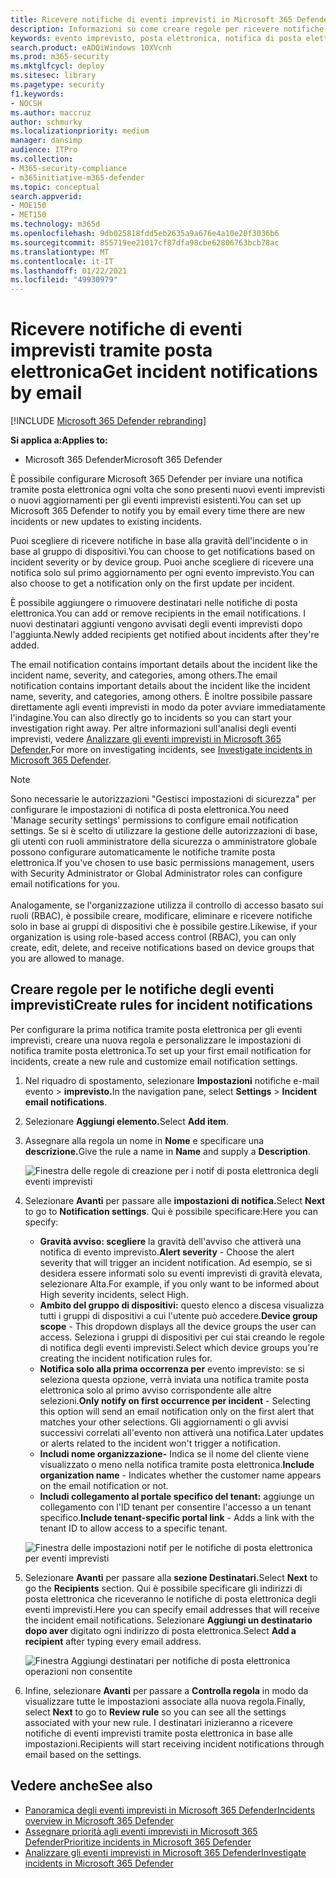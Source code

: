 ```yaml
---
title: Ricevere notifiche di eventi imprevisti in Microsoft 365 Defender
description: Informazioni su come creare regole per ricevere notifiche tramite posta elettronica per gli eventi imprevisti in Microsoft 365 Defender
keywords: evento imprevisto, posta elettronica, notifica di posta elettronica, configurare, utenti, cassetta postale, posta elettronica, eventi imprevisti
search.product: eADQiWindows 10XVcnh
ms.prod: m365-security
ms.mktglfcycl: deploy
ms.sitesec: library
ms.pagetype: security
f1.keywords:
- NOCSH
ms.author: maccruz
author: schmurky
ms.localizationpriority: medium
manager: dansimp
audience: ITPro
ms.collection:
- M365-security-compliance
- m365initiative-m365-defender
ms.topic: conceptual
search.appverid:
- MOE150
- MET150
ms.technology: m365d
ms.openlocfilehash: 9db025818fdd5eb2635a9a676e4a10e20f3036b6
ms.sourcegitcommit: 855719ee21017cf87dfa98cbe62806763bcb78ac
ms.translationtype: MT
ms.contentlocale: it-IT
ms.lasthandoff: 01/22/2021
ms.locfileid: "49930979"
---
```

# <a name="get-incident-notifications-by-email"></a><span data-ttu-id="3905c-104">Ricevere notifiche di eventi imprevisti tramite posta elettronica</span><span class="sxs-lookup"><span data-stu-id="3905c-104">Get incident notifications by email</span></span>

[!INCLUDE [Microsoft 365 Defender rebranding](../includes/microsoft-defender.md)]


<span data-ttu-id="3905c-105">**Si applica a:**</span><span class="sxs-lookup"><span data-stu-id="3905c-105">**Applies to:**</span></span>
- <span data-ttu-id="3905c-106">Microsoft 365 Defender</span><span class="sxs-lookup"><span data-stu-id="3905c-106">Microsoft 365 Defender</span></span>

<span data-ttu-id="3905c-107">È possibile configurare Microsoft 365 Defender per inviare una notifica tramite posta elettronica ogni volta che sono presenti nuovi eventi imprevisti o nuovi aggiornamenti per gli eventi imprevisti esistenti.</span><span class="sxs-lookup"><span data-stu-id="3905c-107">You can set up Microsoft 365 Defender to notify you by email every time there are new incidents or new updates to existing incidents.</span></span> 

<span data-ttu-id="3905c-108">Puoi scegliere di ricevere notifiche in base alla gravità dell'incidente o in base al gruppo di dispositivi.</span><span class="sxs-lookup"><span data-stu-id="3905c-108">You can choose to get notifications based on incident severity or by device group.</span></span> <span data-ttu-id="3905c-109">Puoi anche scegliere di ricevere una notifica solo sul primo aggiornamento per ogni evento imprevisto.</span><span class="sxs-lookup"><span data-stu-id="3905c-109">You can also choose to get a notification only on the first update per incident.</span></span>

<span data-ttu-id="3905c-110">È possibile aggiungere o rimuovere destinatari nelle notifiche di posta elettronica.</span><span class="sxs-lookup"><span data-stu-id="3905c-110">You can add or remove recipients in the email notifications.</span></span> <span data-ttu-id="3905c-111">I nuovi destinatari aggiunti vengono avvisati degli eventi imprevisti dopo l'aggiunta.</span><span class="sxs-lookup"><span data-stu-id="3905c-111">Newly added recipients get notified about incidents after they're added.</span></span> 

<span data-ttu-id="3905c-112">The email notification contains important details about the incident like the incident name, severity, and categories, among others.</span><span class="sxs-lookup"><span data-stu-id="3905c-112">The email notification contains important details about the incident like the incident name, severity, and categories, among others.</span></span> <span data-ttu-id="3905c-113">È inoltre possibile passare direttamente agli eventi imprevisti in modo da poter avviare immediatamente l'indagine.</span><span class="sxs-lookup"><span data-stu-id="3905c-113">You can also directly go to incidents so you can start your investigation right away.</span></span> <span data-ttu-id="3905c-114">Per altre informazioni sull'analisi degli eventi imprevisti, vedere [Analizzare gli eventi imprevisti in Microsoft 365 Defender.](https://docs.microsoft.com/microsoft-365/security/mtp/investigate-incidents)</span><span class="sxs-lookup"><span data-stu-id="3905c-114">For more on investigating incidents, see [Investigate incidents in Microsoft 365 Defender](https://docs.microsoft.com/microsoft-365/security/mtp/investigate-incidents).</span></span>

>[!NOTE]
><span data-ttu-id="3905c-115">Sono necessarie le autorizzazioni "Gestisci impostazioni di sicurezza" per configurare le impostazioni di notifica di posta elettronica.</span><span class="sxs-lookup"><span data-stu-id="3905c-115">You need 'Manage security settings' permissions to configure email notification settings.</span></span> <span data-ttu-id="3905c-116">Se si è scelto di utilizzare la gestione delle autorizzazioni di base, gli utenti con ruoli amministratore della sicurezza o amministratore globale possono configurare automaticamente le notifiche tramite posta elettronica.</span><span class="sxs-lookup"><span data-stu-id="3905c-116">If you've chosen to use basic permissions management, users with Security Administrator or Global Administrator roles can configure email notifications for you.</span></span> <br> <br>
<span data-ttu-id="3905c-117">Analogamente, se l'organizzazione utilizza il controllo di accesso basato sui ruoli (RBAC), è possibile creare, modificare, eliminare e ricevere notifiche solo in base ai gruppi di dispositivi che è possibile gestire.</span><span class="sxs-lookup"><span data-stu-id="3905c-117">Likewise, if your organization is using role-based access control (RBAC), you can only create, edit, delete, and receive notifications based on device groups that you are allowed to manage.</span></span>

## <a name="create-rules-for-incident-notifications"></a><span data-ttu-id="3905c-118">Creare regole per le notifiche degli eventi imprevisti</span><span class="sxs-lookup"><span data-stu-id="3905c-118">Create rules for incident notifications</span></span>

<span data-ttu-id="3905c-119">Per configurare la prima notifica tramite posta elettronica per gli eventi imprevisti, creare una nuova regola e personalizzare le impostazioni di notifica tramite posta elettronica.</span><span class="sxs-lookup"><span data-stu-id="3905c-119">To set up your first email notification for incidents, create a new rule and customize email notification settings.</span></span>

1. <span data-ttu-id="3905c-120">Nel riquadro di spostamento, selezionare **Impostazioni** notifiche e-mail evento  >  **imprevisto.**</span><span class="sxs-lookup"><span data-stu-id="3905c-120">In the navigation pane, select **Settings** > **Incident email notifications**.</span></span>
2. <span data-ttu-id="3905c-121">Selezionare **Aggiungi elemento.**</span><span class="sxs-lookup"><span data-stu-id="3905c-121">Select **Add item**.</span></span>
3. <span data-ttu-id="3905c-122">Assegnare alla regola un nome in **Nome** e specificare una **descrizione.**</span><span class="sxs-lookup"><span data-stu-id="3905c-122">Give the rule a name in **Name** and supply a **Description**.</span></span>

    ![Finestra delle regole di creazione per i notif di posta elettronica degli eventi imprevisti](../../media/incidentemailnotif1.png) 
4. <span data-ttu-id="3905c-124">Selezionare **Avanti** per passare alle **impostazioni di notifica.**</span><span class="sxs-lookup"><span data-stu-id="3905c-124">Select **Next** to go to **Notification settings**.</span></span> <span data-ttu-id="3905c-125">Qui è possibile specificare:</span><span class="sxs-lookup"><span data-stu-id="3905c-125">Here you can specify:</span></span>
    - <span data-ttu-id="3905c-126">**Gravità avviso: scegliere** la gravità dell'avviso che attiverà una notifica di evento imprevisto.</span><span class="sxs-lookup"><span data-stu-id="3905c-126">**Alert severity** - Choose the alert severity that will trigger an incident notification.</span></span> <span data-ttu-id="3905c-127">Ad esempio, se si desidera essere informati solo su eventi imprevisti di gravità elevata, selezionare Alta.</span><span class="sxs-lookup"><span data-stu-id="3905c-127">For example, if you only want to be informed about High severity incidents, select High.</span></span>
    - <span data-ttu-id="3905c-128">**Ambito del gruppo di dispositivi:** questo elenco a discesa visualizza tutti i gruppi di dispositivi a cui l'utente può accedere.</span><span class="sxs-lookup"><span data-stu-id="3905c-128">**Device group scope** - This dropdown displays all the device groups the user can access.</span></span> <span data-ttu-id="3905c-129">Seleziona i gruppi di dispositivi per cui stai creando le regole di notifica degli eventi imprevisti.</span><span class="sxs-lookup"><span data-stu-id="3905c-129">Select which device groups you're creating the incident notification rules for.</span></span>
    - <span data-ttu-id="3905c-130">**Notifica solo alla prima occorrenza per** evento imprevisto: se si seleziona questa opzione, verrà inviata una notifica tramite posta elettronica solo al primo avviso corrispondente alle altre selezioni.</span><span class="sxs-lookup"><span data-stu-id="3905c-130">**Only notify on first occurrence per incident** - Selecting this option will send an email notification only on the first alert that matches your other selections.</span></span> <span data-ttu-id="3905c-131">Gli aggiornamenti o gli avvisi successivi correlati all'evento non attiverà una notifica.</span><span class="sxs-lookup"><span data-stu-id="3905c-131">Later updates or alerts related to the incident won't trigger a notification.</span></span>
    - <span data-ttu-id="3905c-132">**Includi nome organizzazione-** Indica se il nome del cliente viene visualizzato o meno nella notifica tramite posta elettronica.</span><span class="sxs-lookup"><span data-stu-id="3905c-132">**Include organization name** - Indicates whether the customer name appears on the email notification or not.</span></span>
    - <span data-ttu-id="3905c-133">**Includi collegamento al portale specifico del tenant:** aggiunge un collegamento con l'ID tenant per consentire l'accesso a un tenant specifico.</span><span class="sxs-lookup"><span data-stu-id="3905c-133">**Include tenant-specific portal link** -  Adds a link with the tenant ID to allow access to a specific tenant.</span></span>
    
    ![Finestra delle impostazioni notif per le notifiche di posta elettronica per eventi imprevisti](../../media/incidentemailnotif2.png)
5. <span data-ttu-id="3905c-135">Selezionare **Avanti** per passare alla **sezione Destinatari.**</span><span class="sxs-lookup"><span data-stu-id="3905c-135">Select **Next** to go the **Recipients** section.</span></span> <span data-ttu-id="3905c-136">Qui è possibile specificare gli indirizzi di posta elettronica che riceveranno le notifiche di posta elettronica degli eventi imprevisti.</span><span class="sxs-lookup"><span data-stu-id="3905c-136">Here you can specify email addresses that will receive the incident email notifications.</span></span> <span data-ttu-id="3905c-137">Selezionare **Aggiungi un destinatario dopo aver** digitato ogni indirizzo di posta elettronica.</span><span class="sxs-lookup"><span data-stu-id="3905c-137">Select **Add a recipient** after typing every email address.</span></span>

    ![Finestra Aggiungi destinatari per notifiche di posta elettronica operazioni non consentite](../../media/incidentemailnotif3.png) 

6. <span data-ttu-id="3905c-139">Infine, selezionare **Avanti** per passare a **Controlla regola** in modo da visualizzare tutte le impostazioni associate alla nuova regola.</span><span class="sxs-lookup"><span data-stu-id="3905c-139">Finally, select **Next** to go to **Review rule** so you can see all the settings associated with your new rule.</span></span> <span data-ttu-id="3905c-140">I destinatari inizieranno a ricevere notifiche di eventi imprevisti tramite posta elettronica in base alle impostazioni.</span><span class="sxs-lookup"><span data-stu-id="3905c-140">Recipients will start receiving incident notifications through email based on the settings.</span></span>

## <a name="see-also"></a><span data-ttu-id="3905c-141">Vedere anche</span><span class="sxs-lookup"><span data-stu-id="3905c-141">See also</span></span>
- [<span data-ttu-id="3905c-142">Panoramica degli eventi imprevisti in Microsoft 365 Defender</span><span class="sxs-lookup"><span data-stu-id="3905c-142">Incidents overview in Microsoft 365 Defender</span></span>](https://docs.microsoft.com/microsoft-365/security/mtp/incidents-overview)
- [<span data-ttu-id="3905c-143">Assegnare priorità agli eventi imprevisti in Microsoft 365 Defender</span><span class="sxs-lookup"><span data-stu-id="3905c-143">Prioritize incidents in Microsoft 365 Defender</span></span>](https://docs.microsoft.com/microsoft-365/security/mtp/incident-queue)
- [<span data-ttu-id="3905c-144">Analizzare gli eventi imprevisti in Microsoft 365 Defender</span><span class="sxs-lookup"><span data-stu-id="3905c-144">Investigate incidents in Microsoft 365 Defender</span></span>](https://docs.microsoft.com/microsoft-365/security/mtp/investigate-incidents)

